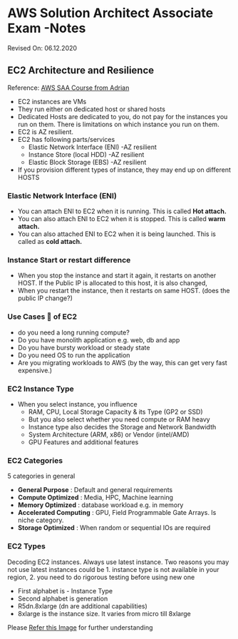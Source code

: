 # AWS Solution Architect Associate Exam -Notes

Revised On: 06.12.2020

## EC2 Architecture and Resilience

Reference: [AWS SAA Course from Adrian](https://learn.cantrill.io/) 

* EC2 instances are VMs
* They run either on dedicated host or shared hosts
* Dedicated Hosts are dedicated to you, do not pay for the instances you run on them. There is limitations on which instance you run on them.
* EC2 is AZ resilient. 
* EC2 has following parts/services
  * Elastic Network Interface (ENI) -AZ resilient
  * Instance Store (local HDD) -AZ resilient
  * Elastic Block Storage (EBS) -AZ resilient
* If you provision different types of instance, they may end up on different HOSTS

### Elastic Network Interface (ENI)

* You can attach ENI to EC2 when it is running. This is called **Hot attach.**
* You can also attach ENI to EC2 when it is stopped. This is called **warm attach.**
* You can also attached ENI to EC2 when it is being launched. This is called as **cold attach.**

### Instance Start or restart difference

* When you stop the instance and start it again, it restarts on another HOST. If the Public IP is allocated to this host, it is also changed,
* When you restart the instance, then it restarts on same HOST. (does the public IP change?)

### Use Cases :toolbox: of EC2

* do you need a long running compute?
* Do you have monolith application e.g. web, db and app
* Do you have bursty workload or steady state 
* Do you need OS to run the application
* Are you migrating workloads to AWS (by the way, this can get very fast expensive.)

### EC2 Instance Type

* When you select instance, you influence
  * RAM, CPU, Local Storage Capacity & its Type (GP2 or SSD)
  * But you also select whether you need compute or RAM heavy
  * Instance type also decides the Storage and Network Bandwidth
  * System Architecture (ARM, x86) or Vendor (intel/AMD)
  * GPU Features and additional features

### EC2 Categories

5 categories in general

* **General Purpose** : Default and general requirements
* **Compute Optimized** : Media, HPC, Machine learning
* **Memory Optimized** : database workload e.g. in memory
* **Accelerated Computing** : GPU, Field Programmable Gate Arrays. Is niche category.
* **Storage Optimized** : When random or sequential IOs are required

### EC2 Types

Decoding EC2 instances. Always use latest instance. Two reasons you may not use latest instances could be 1. instance type is not available in your region, 2. you need to do rigorous testing before using new one

* First alphabet is - Instance Type
* Second alphabet is generation
* R5dn.8xlarge (dn are additional capabilities)
* 8xlarge is the instance size. It varies from micro till 8xlarge

Please [Refer this Image](https://github.com/preetamzare/MyAWSSAA-Notes/blob/master/Virtualization_Basics/EC2-InstanceTypes.png) for further understanding
